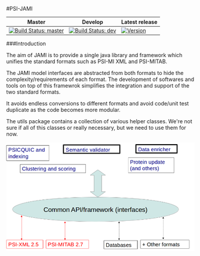 #PSI-JAMI

Master | Develop | Latest release
--- | --- | ---
[![Build Status: master][travis-badge-master]][ci]| [![Build Status: dev][travis-badge-dev]][ci] | [![Version](http://img.shields.io/badge/version-3.0.15-blue.svg?style=flat)](https://github.com/MICommunity/psi-jami/tree/psi-jami-3.0.15)

###Introduction

The aim of JAMI is to provide a single java library and framework which unifies the standard formats such as PSI-MI XML and PSI-MITAB.

The JAMI model interfaces are abstracted from both formats to hide the complexity/requirements of each format. The development of softwares and tools on top of this framewrok simplifies the integration and support of the two standard formats.

It avoids endless conversions to different formats and avoid code/unit test duplicate as the code becomes more modular.

The utils package contains a collection of various helper classes. We're not sure if all of this classes or really necessary, but we need to use them for now. 

<img width='800' src='wiki/images/jamiIntroduction.png' />

[travis-badge-master]: https://travis-ci.org/MICommunity/psi-jami.svg?branch=master
[travis-badge-dev]: https://travis-ci.org/MICommunity/psi-jami.svg?branch=develop
[ci]: https://travis-ci.org/MICommunity/psi-jami
